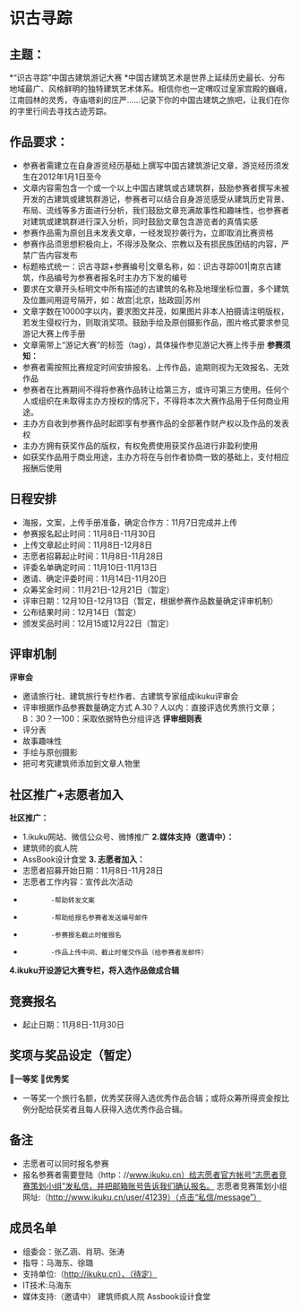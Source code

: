 # 识古寻踪
## 主题：
*“识古寻踪”中国古建筑游记大赛
*中国古建筑艺术是世界上延续历史最长、分布地域最广、风格鲜明的独特建筑艺术体系。相信你也一定喟叹过皇家宫殿的巍峨，江南园林的灵秀，寺庙塔刹的庄严……记录下你的中国古建筑之旅吧，让我们在你的字里行间去寻找古迹芳踪。
## 作品要求：
* 参赛者需建立在自身游览经历基础上撰写中国古建筑游记文章，游览经历须发生在2012年1月1日至今
* 文章内容需包含一个或一个以上中国古建筑或古建筑群，鼓励参赛者撰写未被开发的古建筑或建筑群游记，参赛者可以结合自身游览感受从建筑历史背景、布局、流线等多方面进行分析，我们鼓励文章充满故事性和趣味性，也参赛者对建筑或建筑群进行深入分析，同时鼓励文章包含游览者的真情实感
* 参赛作品需为原创且未发表文章，一经发现抄袭行为，立即取消比赛资格
* 参赛作品须思想积极向上，不得涉及聚众、宗教以及有损民族团结的内容，严禁广告内容发布
* 标题格式统一：识古寻踪+参赛编号|文章名称，如：识古寻踪001|南京古建筑，作品编号为参赛者报名时主办方下发的编号
* 要求在文章开头标明文中所有描述的古建筑的名称及地理坐标位置，多个建筑及位置间用逗号隔开，如：故宫|北京，拙政园|苏州
* 文章字数在10000字以内，要求图文并茂，如果图片非本人拍摄请注明版权，若发生侵权行为，则取消奖项。鼓励手绘及原创摄影作品，图片格式要求参见游记大赛上传手册
* 文章需带上“游记大赛”的标签（tag），具体操作参见游记大赛上传手册
**参赛须知：** 
* 参赛者需按照比赛规定时间安排报名、上传作品，逾期则视为无效报名、无效作品
* 参赛者在比赛期间不得将参赛作品转让给第三方，或许可第三方使用。任何个人或组织在未取得主办方授权的情况下，不得将本次大赛作品用于任何商业用途。
* 主办方自收到参赛作品时起即享有参赛作品的全部著作财产权以及作品的发表权
* 主办方拥有获奖作品的版权，有权免费使用获奖作品进行非盈利使用
* 如获奖作品用于商业用途，主办方将在与创作者协商一致的基础上，支付相应报酬后使用
## 日程安排
* 海报，文案，上传手册准备，确定合作方：11月7日完成并上传
* 参赛报名起止时间：11月8日-11月30日
* 上传文章起止时间：11月8日-12月8日
* 志愿者招募起止时间：11月8日-11月28日
* 评委名单确定时间：11月10日-11月13日
* 邀请、确定评委时间：11月14日-11月20日
* 众筹奖金时间：11月21日-12月21日（暂定）
* 评审日期：12月10日-12月13日（暂定，根据参赛作品数量确定评审机制）
* 公布结果时间：12月14日（暂定）
* 颁发奖品时间：12月15或12月22日（暂定）
## 评审机制
**评审会**
* 邀请旅行社、建筑旅行专栏作者、古建筑专家组成ikuku评审会
* 评审根据作品参赛数量确定方式   A.30？人以内：直接评选优秀旅行文章； B：30？—100：采取依据特色分组评选
**评审细则表**
* 评分表
* 故事趣味性
* 手绘与原创摄影
* 把可考究建筑师添加到文章人物里
## 社区推广+志愿者加入
**社区推广：**
* 1.ikuku网站、微信公众号、微博推广
**2.媒体支持（邀请中）：**
* 建筑师的疯人院
* AssBook设计食堂
**3. 志愿者加入：**
* 志愿者招募开始日期：11月8日-11月28日
* 志愿者工作内容：宣传此次活动
*            -帮助转发文案
*            -帮助给报名参赛者发送编号邮件
*            -参赛报名截止时催报名
*            -作品上传中间、截止时催交作品（给参赛者发邮件）
**4.ikuku开设游记大赛专栏，将入选作品做成合辑**
## 竞赛报名
* 起止日期：11月8日-11月30日
## 奖项与奖品设定（暂定）
**一等奖**
**优秀奖**
* 一等奖一个旅行名额，优秀奖获得入选优秀作品合辑；或将众筹所得资金按比例分配给获奖者且每人获得入选优秀作品合辑。
## 备注
* 志愿者可以同时报名参赛
* 报名参赛者需要登陆（http：//www.ikuku.cn）给志愿者官方帐号“志愿者竞赛策划小组”发私信，并把邮箱账号告诉我们确认报名。 志愿者竞赛策划小组网址:（http://www.ikuku.cn/user/41239）（点击“私信/message”）
## 成员名单
* 组委会：张乙涵、肖玥、张涛
* 指导：马海东、徐璐
* 支持单位:（http://ikuku.cn）、（待定）
* IT技术:马海东
* 媒体支持:（邀请中）
建筑师疯人院
Assbook设计食堂